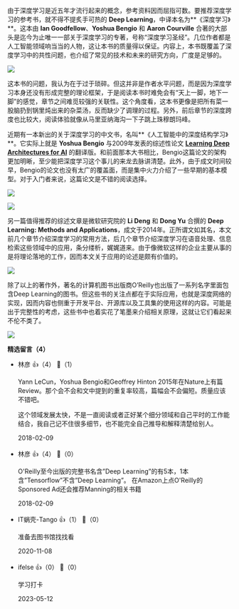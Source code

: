 由于深度学习是近五年才流行起来的概念，参考资料因而屈指可数。要推荐深度学习的参考书，就不得不提炙手可热的 **Deep Learning**，中译本名为**《深度学习》**。这本由 **Ian Goodfellow**、**Yoshua Bengio** 和 **Aaron Courville** 合著的大部头是迄今为止唯一一部关于深度学习的专著，号称“深度学习圣经”。几位作者都是人工智能领域响当当的人物，这让本书的质量得以保证。内容上，本书既覆盖了深度学习中的共性问题，也介绍了常见的技术和未来的研究方向，广度是足够的。

![](https://static001.geekbang.org/resource/image/d6/9a/d66fc063cd34cf2aa4eda8495dd66c9a.jpg?wh=210%2A280)

这本书的问题，我认为在于过于琐碎。但这并非是作者水平问题，而是因为深度学习本身还没有形成完整的理论框架，于是阅读本书时难免会有“天上一脚，地下一脚”的感觉，章节之间难觅较强的关联性。这个角度看，这本书更像是把所有菜一股脑扔到锅里炖出来的杂菜汤，反而缺少了调理的过程。另外，前后章节的深度跨度也比较大，阅读体验就像从马里亚纳海沟一下子跳上珠穆朗玛峰。

近期有一本新出的关于深度学习的中文书，名叫**《人工智能中的深度结构学习》**。它实际上就是 **Yoshua Bengio** 与2009年发表的综述性论文 [**Learning Deep Architectures for AI**](https://www.iro.umontreal.ca/~lisa/pointeurs/TR1312.pdf) 的翻译版。和前面那本大书相比，Bengio这篇论文的架构更加明晰，至少能把深度学习这个事儿的来龙去脉讲清楚。此外，由于成文时间较早，Bengio的论文也没有太广的覆盖面，而是集中火力介绍了一些早期的基本模型。对于入门者来说，这篇论文是不错的阅读选择。

![](https://static001.geekbang.org/resource/image/48/9a/480ebf045e2a552dcd84b57a7df1199a.jpg?wh=210%2A280)

![](https://static001.geekbang.org/resource/image/09/c6/098b4345092ce64b10bc2a0c498ee3c6.jpg?wh=210%2A280)

另一篇值得推荐的综述文章是微软研究院的 **Li Deng** 和 **Dong Yu** 合撰的 **Deep Learning: Methods and Applications**，成文于2014年。正所谓文如其名，本文前几个章节介绍深度学习的常用方法，后几个章节介绍深度学习在语音处理、信息检索这些领域中的应用，条分缕析，娓娓道来。由于像微软这样的企业主要从事的是将理论落地的工作，因而本文关于应用的论述是颇有价值的。

![](https://static001.geekbang.org/resource/image/6f/e7/6f0b8f750de8b0fbab71edabcb52dee7.jpg?wh=210%2A280)

除了以上的著作外，著名的计算机图书出版商O’Reilly也出版了一系列名字里面包含Deep Learning的图书。但这些书的关注点都在于实际应用，也就是深度网络的实现，因而内容也侧重于开发平台、开源库以及工具集的使用这样的内容。可能是出于完整性的考虑，这些书中也着实花了笔墨来介绍相关原理，这就让它们看起来不伦不类了。

![](https://static001.geekbang.org/resource/image/c3/36/c3ced74533172a1093c23274d3123b36.jpg?wh=1142%2A1603)
<div><strong>精选留言（4）</strong></div><ul>
<li><span>林彦</span> 👍（4） 💬（1）<p>Yann LeCun，Yoshua Bengio和Geoffrey Hinton 2015年在Nature上有篇Review。那个会不会和文中提到的重复率较高，篇幅会不会偏短。质量应该不错吧。

这个领域发展太快，不是一直阅读或者正好某个细分领域和自己平时的工作能结合，我自己记不住很多细节，也不能完全自己推导和解释清楚给别人。</p>2018-02-09</li><br/><li><span>林彦</span> 👍（4） 💬（0）<p>O&#39;Reilly至今出版的完整书名含”Deep Learning”的有5本，1本含”Tensorflow”不含”Deep Learning”。
在Amazon上点O&#39;Reilly的Sponsored Ad还会推荐Manning的相关书籍</p>2018-02-09</li><br/><li><span>IT蜗壳-Tango</span> 👍（1） 💬（0）<p>准备去图书馆找找看</p>2020-11-08</li><br/><li><span>ifelse</span> 👍（0） 💬（0）<p>学习打卡</p>2023-05-12</li><br/>
</ul>